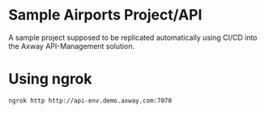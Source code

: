 # Sample Airports Project/API
A sample project supposed to be replicated automatically using CI/CD into the Axway API-Management solution.

# Using ngrok
`ngrok http http://api-env.demo.axway.com:7070`
